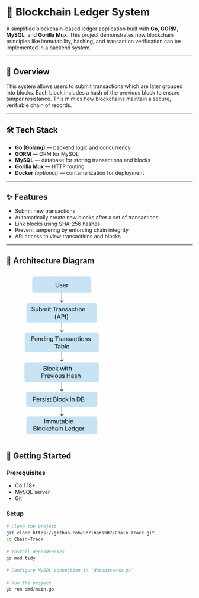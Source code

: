 # 🔗 Blockchain Ledger System

A simplified blockchain-based ledger application built with **Go**, **GORM**, **MySQL**, and **Gorilla Mux**. This project demonstrates how blockchain principles like immutability, hashing, and transaction verification can be implemented in a backend system.

---

## 🧠 Overview

This system allows users to submit transactions which are later grouped into blocks. Each block includes a hash of the previous block to ensure tamper resistance. This mimics how blockchains maintain a secure, verifiable chain of records.

---

## 🛠️ Tech Stack

- **Go (Golang)** — backend logic and concurrency
- **GORM** — ORM for MySQL
- **MySQL** — database for storing transactions and blocks
- **Gorilla Mux** — HTTP routing
- **Docker** *(optional)* — containerization for deployment

---

## ✨ Features

- Submit new transactions
- Automatically create new blocks after a set of transactions
- Link blocks using SHA-256 hashes
- Prevent tampering by enforcing chain integrity
- API access to view transactions and blocks

---

## 🧱 Architecture Diagram
<img src="resources/flowchart.png" alt="Blockchain Flow" width="300" height="450"/>

## 🚀 Getting Started

### Prerequisites

- Go 1.18+
- MySQL server
- Git

### Setup

```bash
# Clone the project
git clone https://github.com/Shriharsh07/Chain-Track.git
cd Chain-Track

# Install dependencies
go mod tidy

# Configure MySQL connection in `database/db.go`

# Run the project
go run cmd/main.go
```


